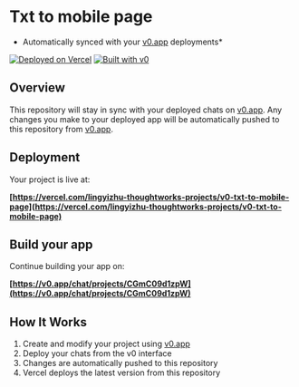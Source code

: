 # Txt to mobile page

* Automatically synced with your [v0.app](https://v0.app) deployments*

[![Deployed on Vercel](https://img.shields.io/badge/Deployed%20on-Vercel-black?style=for-the-badge&logo=vercel)](https://vercel.com/lingyizhu-thoughtworks-projects/v0-txt-to-mobile-page)
[![Built with v0](https://img.shields.io/badge/Built%20with-v0.app-black?style=for-the-badge)](https://v0.app/chat/projects/CGmC09d1zpW)

## Overview

This repository will stay in sync with your deployed chats on [v0.app](https://v0.app).
Any changes you make to your deployed app will be automatically pushed to this repository from [v0.app](https://v0.app).

## Deployment

Your project is live at:

**[https://vercel.com/lingyizhu-thoughtworks-projects/v0-txt-to-mobile-page](https://vercel.com/lingyizhu-thoughtworks-projects/v0-txt-to-mobile-page)**

## Build your app

Continue building your app on:

**[https://v0.app/chat/projects/CGmC09d1zpW](https://v0.app/chat/projects/CGmC09d1zpW)**

## How It Works

1. Create and modify your project using [v0.app](https://v0.app)
2. Deploy your chats from the v0 interface
3. Changes are automatically pushed to this repository
4. Vercel deploys the latest version from this repository
